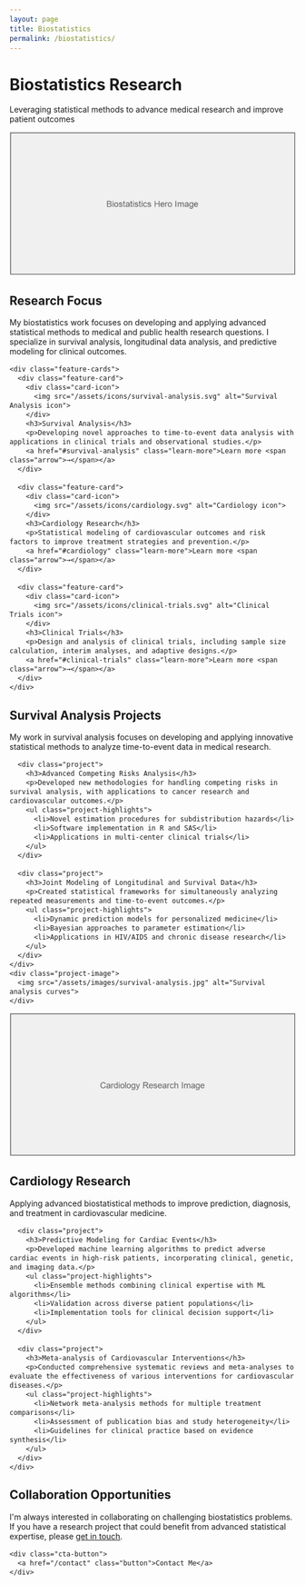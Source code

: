 ```yaml
---
layout: page
title: Biostatistics
permalink: /biostatistics/
---
```


<div class="hero-section">
  <div class="hero-content">
    <h1>Biostatistics Research</h1>
    <p>Leveraging statistical methods to advance medical research and improve patient outcomes</p>
  </div>
  <div class="hero-image">
    <img src="/assets/images/biostatistics-hero.jpg" alt="Biostatistics visualization">
  </div>
</div>

<div class="section-container">
  <div class="section-divider"></div>
  
  <div class="feature-section">
    <h2>Research Focus</h2>
    <p>My biostatistics work focuses on developing and applying advanced statistical methods to medical and public health research questions. I specialize in survival analysis, longitudinal data analysis, and predictive modeling for clinical outcomes.</p>
    
    <div class="feature-cards">
      <div class="feature-card">
        <div class="card-icon">
          <img src="/assets/icons/survival-analysis.svg" alt="Survival Analysis icon">
        </div>
        <h3>Survival Analysis</h3>
        <p>Developing novel approaches to time-to-event data analysis with applications in clinical trials and observational studies.</p>
        <a href="#survival-analysis" class="learn-more">Learn more <span class="arrow">→</span></a>
      </div>
      
      <div class="feature-card">
        <div class="card-icon">
          <img src="/assets/icons/cardiology.svg" alt="Cardiology icon">
        </div>
        <h3>Cardiology Research</h3>
        <p>Statistical modeling of cardiovascular outcomes and risk factors to improve treatment strategies and prevention.</p>
        <a href="#cardiology" class="learn-more">Learn more <span class="arrow">→</span></a>
      </div>
      
      <div class="feature-card">
        <div class="card-icon">
          <img src="/assets/icons/clinical-trials.svg" alt="Clinical Trials icon">
        </div>
        <h3>Clinical Trials</h3>
        <p>Design and analysis of clinical trials, including sample size calculation, interim analyses, and adaptive designs.</p>
        <a href="#clinical-trials" class="learn-more">Learn more <span class="arrow">→</span></a>
      </div>
    </div>
  </div>
  
  <div class="section-divider"></div>
  
  <div class="project-section" id="survival-analysis">
    <div class="project-content">
      <h2>Survival Analysis Projects</h2>
      <p>My work in survival analysis focuses on developing and applying innovative statistical methods to analyze time-to-event data in medical research.</p>
      
      <div class="project">
        <h3>Advanced Competing Risks Analysis</h3>
        <p>Developed new methodologies for handling competing risks in survival analysis, with applications to cancer research and cardiovascular outcomes.</p>
        <ul class="project-highlights">
          <li>Novel estimation procedures for subdistribution hazards</li>
          <li>Software implementation in R and SAS</li>
          <li>Applications in multi-center clinical trials</li>
        </ul>
      </div>
      
      <div class="project">
        <h3>Joint Modeling of Longitudinal and Survival Data</h3>
        <p>Created statistical frameworks for simultaneously analyzing repeated measurements and time-to-event outcomes.</p>
        <ul class="project-highlights">
          <li>Dynamic prediction models for personalized medicine</li>
          <li>Bayesian approaches to parameter estimation</li>
          <li>Applications in HIV/AIDS and chronic disease research</li>
        </ul>
      </div>
    </div>
    <div class="project-image">
      <img src="/assets/images/survival-analysis.jpg" alt="Survival analysis curves">
    </div>
  </div>
  
  <div class="section-divider"></div>
  
  <div class="project-section" id="cardiology">
    <div class="project-image">
      <img src="/assets/images/cardiology-research.jpg" alt="Cardiology research">
    </div>
    <div class="project-content">
      <h2>Cardiology Research</h2>
      <p>Applying advanced biostatistical methods to improve prediction, diagnosis, and treatment in cardiovascular medicine.</p>
      
      <div class="project">
        <h3>Predictive Modeling for Cardiac Events</h3>
        <p>Developed machine learning algorithms to predict adverse cardiac events in high-risk patients, incorporating clinical, genetic, and imaging data.</p>
        <ul class="project-highlights">
          <li>Ensemble methods combining clinical expertise with ML algorithms</li>
          <li>Validation across diverse patient populations</li>
          <li>Implementation tools for clinical decision support</li>
        </ul>
      </div>
      
      <div class="project">
        <h3>Meta-analysis of Cardiovascular Interventions</h3>
        <p>Conducted comprehensive systematic reviews and meta-analyses to evaluate the effectiveness of various interventions for cardiovascular diseases.</p>
        <ul class="project-highlights">
          <li>Network meta-analysis methods for multiple treatment comparisons</li>
          <li>Assessment of publication bias and study heterogeneity</li>
          <li>Guidelines for clinical practice based on evidence synthesis</li>
        </ul>
      </div>
    </div>
  </div>
  
  <div class="section-divider"></div>
  
  <div class="collaboration-section">
    <h2>Collaboration Opportunities</h2>
    <p>I'm always interested in collaborating on challenging biostatistics problems. If you have a research project that could benefit from advanced statistical expertise, please <a href="/contact">get in touch</a>.</p>
    
    <div class="cta-button">
      <a href="/contact" class="button">Contact Me</a>
    </div>
  </div>
</div>

